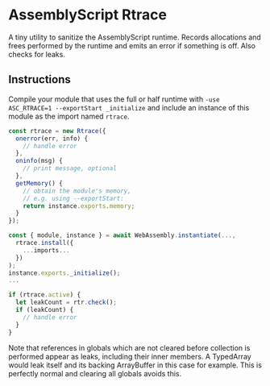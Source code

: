 # AssemblyScript Rtrace

A tiny utility to sanitize the AssemblyScript runtime. Records allocations and frees performed by the runtime and emits an error if something is off. Also checks for leaks.

## Instructions

Compile your module that uses the full or half runtime with `-use ASC_RTRACE=1 --exportStart _initialize` and include an instance of this module as the import named `rtrace`.

```js
const rtrace = new Rtrace({
  onerror(err, info) {
    // handle error
  },
  oninfo(msg) {
    // print message, optional
  },
  getMemory() {
    // obtain the module's memory,
    // e.g. using --exportStart:
    return instance.exports.memory;
  }
});

const { module, instance } = await WebAssembly.instantiate(...,
  rtrace.install({
    ...imports...
  })
);
instance.exports._initialize();
...

if (rtrace.active) {
  let leakCount = rtr.check();
  if (leakCount) {
    // handle error
  }
}
```

Note that references in globals which are not cleared before collection is performed appear as leaks, including their inner members. A TypedArray would leak itself and its backing ArrayBuffer in this case for example. This is perfectly normal and clearing all globals avoids this.
